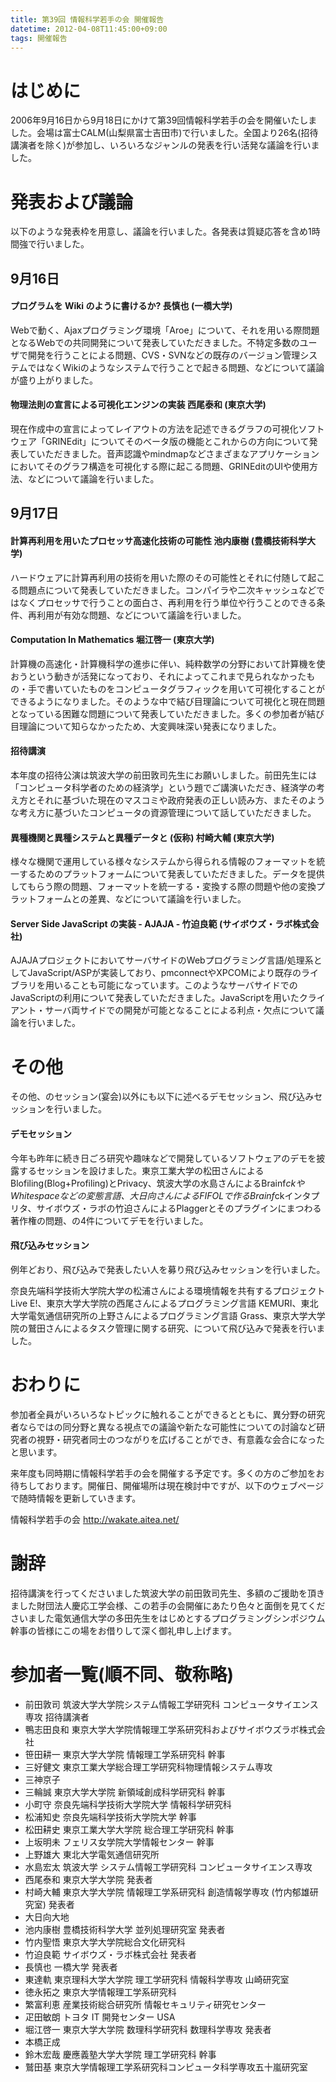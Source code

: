 ```yaml
---
title: 第39回 情報科学若手の会 開催報告
datetime: 2012-04-08T11:45:00+09:00
tags: 開催報告
---
```


# はじめに

2006年9月16日から9月18日にかけて第39回情報科学若手の会を開催いたしました。会場は富士CALM(山梨県富士吉田市)で行いました。全国より26名(招待講演者を除く)が参加し、いろいろなジャンルの発表を行い活発な議論を行いました。

# 発表および議論

以下のような発表枠を用意し、議論を行いました。各発表は質疑応答を含め1時間強で行いました。

## 9月16日

#### プログラムを Wiki のように書けるか? 長慎也 (一橋大学)

Webで動く、Ajaxプログラミング環境「Aroe」について、それを用いる際問題となるWebでの共同開発について発表していただきました。不特定多数のユーザで開発を行うことによる問題、CVS・SVNなどの既存のバージョン管理システムではなくWikiのようなシステムで行うことで起きる問題、などについて議論が盛り上がりました。

#### 物理法則の宣言による可視化エンジンの実装 西尾泰和 (東京大学)

現在作成中の宣言によってレイアウトの方法を記述できるグラフの可視化ソフトウェア「GRINEdit」についてそのベータ版の機能とこれからの方向について発表していただきました。音声認識やmindmapなどさまざまなアプリケーションにおいてそのグラフ構造を可視化する際に起こる問題、GRINEditのUIや使用方法、などについて議論を行いました。

## 9月17日

#### 計算再利用を用いたプロセッサ高速化技術の可能性 池内康樹 (豊橋技術科学大学)

ハードウェアに計算再利用の技術を用いた際のその可能性とそれに付随して起こる問題点について発表していただきました。コンパイラや二次キャッシュなどではなくプロセッサで行うことの面白さ、再利用を行う単位や行うことのできる条件、再利用が有効な問題、などについて議論を行いました。

#### Computation In Mathematics 堀江啓一 (東京大学)

計算機の高速化・計算機科学の進歩に伴い、純粋数学の分野において計算機を使おうという動きが活発になっており、それによってこれまで見られなかったもの・手で書いていたものをコンピュータグラフィックを用いて可視化することができるようになりました。そのような中で結び目理論について可視化と現在問題となっている困難な問題について発表していただきました。多くの参加者が結び目理論について知らなかったため、大変興味深い発表になりました。

#### 招待講演

本年度の招待公演は筑波大学の前田敦司先生にお願いしました。前田先生には「コンピュータ科学者のための経済学」という題でご講演いただき、経済学の考え方とそれに基づいた現在のマスコミや政府発表の正しい読み方、またそのような考え方に基づいたコンピュータの資源管理について話していただきました。

#### 異種機関と異種システムと異種データと (仮称) 村崎大輔 (東京大学)

様々な機関で運用している様々なシステムから得られる情報のフォーマットを統一するためのプラットフォームについて発表していただきました。データを提供してもらう際の問題、フォーマットを統一する・変換する際の問題や他の変換プラットフォームとの差異、などについて議論を行いました。

#### Server Side JavaScript の実装 - AJAJA - 竹迫良範 (サイボウズ・ラボ株式会社)

AJAJAプロジェクトにおいてサーバサイドのWebプログラミング言語/処理系としてJavaScript/ASPが実装しており、pmconnectやXPCOMにより既存のライブラリを用いることも可能になっています。このようなサーバサイドでのJavaScriptの利用について発表していただきました。JavaScriptを用いたクライアント・サーバ両サイドでの開発が可能となることによる利点・欠点について議論を行いました。

# その他

その他、のセッション(宴会)以外にも以下に述べるデモセッション、飛び込みセッションを行いました。

#### デモセッション

今年も昨年に続き日ごろ研究や趣味などで開発しているソフトウェアのデモを披露するセッションを設けました。東京工業大学の松田さんによるBlofiling(Blog+Profiling)とPrivacy、筑波大学の水島さんによるBrainf*ckやWhitespaceなどの変態言語、大日向さんによるFIFOLで作るBrainf*ckインタプリタ、サイボウズ・ラボの竹迫さんによるPlaggerとそのプラグインにまつわる著作権の問題、の4件についてデモを行いました。

#### 飛び込みセッション

例年どおり、飛び込みで発表したい人を募り飛び込みセッションを行いました。

奈良先端科学技術大学院大学の松浦さんによる環境情報を共有するプロジェクトLive E!、東京大学大学院の西尾さんによるプログラミング言語 KEMURI、東北大学電気通信研究所の上野さんによるプログラミング言語 Grass、東京大学大学院の鷲田さんによるタスク管理に関する研究、について飛び込みで発表を行いました。

# おわりに

参加者全員がいろいろなトピックに触れることができるとともに、異分野の研究者ならではの同分野と異なる視点での議論や新たな可能性についての討論など研究者の視野・研究者同士のつながりを広げることができ、有意義な会合になったと思います。

来年度も同時期に情報科学若手の会を開催する予定です。多くの方のご参加をお待ちしております。開催日、開催場所は現在検討中ですが、以下のウェブページで随時情報を更新していきます。

情報科学若手の会 http://wakate.aitea.net/

# 謝辞

招待講演を行ってくださいました筑波大学の前田敦司先生、多額のご援助を頂きました財団法人慶応工学会様、この若手の会開催にあたり色々と面倒を見てくださいました電気通信大学の多田先生をはじめとするプログラミングシンポジウム幹事の皆様にこの場をお借りして深く御礼申し上げます。

# 参加者一覧(順不同、敬称略)

- 前田敦司 筑波大学大学院システム情報工学研究科 コンピュータサイエンス専攻 招待講演者
- 鴨志田良和 東京大学大学院情報理工学系研究科およびサイボウズラボ株式会社
- 笹田耕一 東京大学大学院 情報理工学系研究科 幹事
- 三好健文 東京工業大学総合理工学研究科物理情報システム専攻
- 三神京子
- 三輪誠 東京大学大学院 新領域創成科学研究科 幹事
- 小町守 奈良先端科学技術大学院大学 情報科学研究科
- 松浦知史 奈良先端科学技術大学院大学 幹事
- 松田耕史 東京工業大学大学院 総合理工学研究科 幹事
- 上坂明未 フェリス女学院大学情報センター 幹事
- 上野雄大 東北大学電気通信研究所
- 水島宏太 筑波大学 システム情報工学研究科 コンピュータサイエンス専攻
- 西尾泰和 東京大学大学院 発表者
- 村崎大輔 東京大学大学院 情報理工学系研究科 創造情報学専攻 (竹内郁雄研究室) 発表者
- 大日向大地
- 池内康樹 豊橋技術科学大学 並列処理研究室 発表者
- 竹内聖悟 東京大学大学院総合文化研究科
- 竹迫良範 サイボウズ・ラボ株式会社 発表者
- 長慎也 一橋大学 発表者
- 東達軌 東京理科大学大学院 理工学研究科 情報科学専攻 山崎研究室
- 徳永拓之 東京大学情報理工学系研究科
- 繁富利恵 産業技術総合研究所 情報セキュリティ研究センター
- 疋田敏朗 トヨタ IT 開発センター USA
- 堀江啓一 東京大学大学院 数理科学研究科 数理科学専攻 発表者
- 本橋正成
- 鈴木宏哉 慶應義塾大学大学院 理工学研究科 幹事
- 鷲田基 東京大学情報理工学系研究科コンピュータ科学専攻五十嵐研究室
